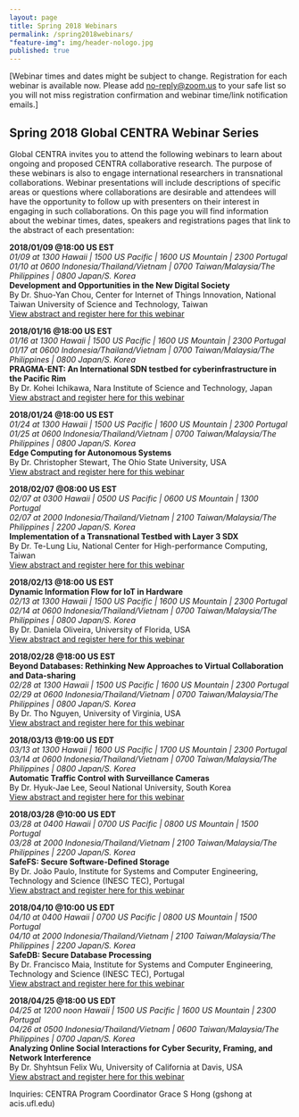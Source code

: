 ```yaml
---
layout: page
title: Spring 2018 Webinars
permalink: /spring2018webinars/
"feature-img": img/header-nologo.jpg
published: true
---
```


[Webinar times and dates might be subject to change. Registration for each webinar is available now. Please add no-reply@zoom.us to your safe list so you will not miss registration confirmation and webinar time/link notification emails.] 

## Spring 2018 Global CENTRA Webinar Series

Global CENTRA invites you to attend the following webinars to learn about ongoing and proposed CENTRA collaborative research. The purpose of these webinars is also to engage international researchers in transnational collaborations. Webinar presentations will include descriptions of specific areas or questions where collaborations are desirable and attendees will have the opportunity to follow up with presenters on their interest in engaging in such collaborations. On this page you will find information about the webinar times, dates, speakers and registrations pages that link to the abstract of each presentation:


**2018/01/09 @18:00 US EST**  
*01/09 at 1300 Hawaii | 1500 US Pacific | 1600 US Mountain | 2300 Portugal*  
*01/10 at 0600 Indonesia/Thailand/Vietnam | 0700 Taiwan/Malaysia/The Philippines | 0800 Japan/S. Korea*  
**Development and Opportunities in the New Digital Society**  
By Dr. Shuo-Yan Chou, Center for Internet of Things Innovation, National Taiwan University of Science and Technology, Taiwan   
[View abstract and register here for this webinar](https://goo.gl/A1SHp8) 
  
**2018/01/16 @18:00 US EST**  
*01/16 at 1300 Hawaii | 1500 US Pacific | 1600 US Mountain | 2300 Portugal*  
*01/17 at 0600 Indonesia/Thailand/Vietnam | 0700 Taiwan/Malaysia/The Philippines | 0800 Japan/S. Korea*  
**PRAGMA-ENT: An International SDN testbed for cyberinfrastructure in the Pacific Rim**  
By Dr. Kohei Ichikawa, Nara Institute of Science and Technology, Japan  
[View abstract and register here for this webinar](https://goo.gl/F5tXre)  
   
**2018/01/24 @18:00 US EST**  
*01/24 at 1300 Hawaii | 1500 US Pacific | 1600 US Mountain | 2300 Portugal*  
*01/25 at 0600 Indonesia/Thailand/Vietnam | 0700 Taiwan/Malaysia/The Philippines | 0800 Japan/S. Korea*  
**Edge Computing for Autonomous Systems**  
By Dr. Christopher Stewart, The Ohio State University, USA  
[View abstract and register here for this webinar](https://goo.gl/7UXfMF)  
  
**2018/02/07 @08:00 US EST**  
*02/07 at 0300 Hawaii | 0500 US Pacific | 0600 US Mountain | 1300 Portugal*  
*02/07 at 2000 Indonesia/Thailand/Vietnam | 2100 Taiwan/Malaysia/The Philippines | 2200 Japan/S. Korea*  
**Implementation of a Transnational Testbed with Layer 3 SDX**  
By Dr. Te-Lung Liu, National Center for High-performance Computing, Taiwan  
[View abstract and register here for this webinar](https://goo.gl/hrksLr)  
  
**2018/02/13 @18:00 US EST**  
**Dynamic Information Flow for IoT in Hardware**  
*02/13 at 1300 Hawaii | 1500 US Pacific | 1600 US Mountain | 2300 Portugal*  
*02/14 at 0600 Indonesia/Thailand/Vietnam | 0700 Taiwan/Malaysia/The Philippines | 0800 Japan/S. Korea*  
By Dr. Daniela Oliveira, University of Florida, USA  
[View abstract and register here for this webinar](https://goo.gl/nvi61N)  
  
**2018/02/28 @18:00 US EST**  
**Beyond Databases: Rethinking New Approaches to Virtual Collaboration and Data-sharing**  
*02/28 at 1300 Hawaii | 1500 US Pacific | 1600 US Mountain | 2300 Portugal*  
*02/29 at 0600 Indonesia/Thailand/Vietnam | 0700 Taiwan/Malaysia/The Philippines | 0800 Japan/S. Korea*  
By Dr. Tho Nguyen, University of Virginia, USA  
[View abstract and register here for this webinar](https://goo.gl/UUD1gn)  
  
**2018/03/13 <span class="underline">@19:00</span> US EDT**  
*03/13 at 1300 Hawaii | 1600 US Pacific | 1700 US Mountain | 2300 Portugal*  
*03/14 at 0600 Indonesia/Thailand/Vietnam | 0700 Taiwan/Malaysia/The Philippines | 0800 Japan/S. Korea*  
**Automatic Traffic Control with Surveillance Cameras**  
By Dr. Hyuk-Jae Lee, Seoul National University, South Korea  
[View abstract and register here for this webinar](https://goo.gl/MuADia)  
  
**2018/03/28 <span class="underline">@10:00</span> US EDT**    
*03/28 at 0400 Hawaii | 0700 US Pacific | 0800 US Mountain | 1500 Portugal*  
*03/28 at 2000 Indonesia/Thailand/Vietnam | 2100 Taiwan/Malaysia/The Philippines | 2200 Japan/S. Korea*  
**SafeFS: Secure Software-Defined Storage**  
By Dr. João Paulo, Institute for Systems and Computer Engineering, Technology and Science (INESC TEC), Portugal  
[View abstract and register here for this webinar](https://goo.gl/zWR9g7)  
  
**2018/04/10 <span class="underline">@10:00</span> US EDT**   
*04/10 at 0400 Hawaii | 0700 US Pacific | 0800 US Mountain | 1500 Portugal*  
*04/10 at 2000 Indonesia/Thailand/Vietnam | 2100 Taiwan/Malaysia/The Philippines | 2200 Japan/S. Korea*  
**SafeDB: Secure Database Processing**  
By Dr. Francisco Maia, Institute for Systems and Computer Engineering, Technology and Science (INESC TEC), Portugal  
[View abstract and register here for this webinar](https://goo.gl/kM68SF)  
  
**2018/04/25 @18:00 US EDT**  
*04/25 at 1200 noon Hawaii | 1500 US Pacific | 1600 US Mountain | 2300 Portugal*  
*04/26 at 0500 Indonesia/Thailand/Vietnam | 0600 Taiwan/Malaysia/The Philippines | 0700 Japan/S. Korea*  
**Analyzing Online Social Interactions for Cyber Security, Framing, and Network Interference**  
By Dr. Shyhtsun Felix Wu, University of California at Davis, USA  
[View abstract and register here for this webinar](https://goo.gl/5D5XuX)  
  
  
Inquiries: CENTRA Program Coordinator Grace S Hong (gshong at acis.ufl.edu) 

